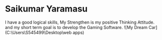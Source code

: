 # Saikumar Yaramasu

I have a good logical skills, My Strengthen is my positive Thinking Attitude. and my short term goal is to develop the Gaming Software.
![My Dream Car](C:\Users\S545499\Desktop\web apps)